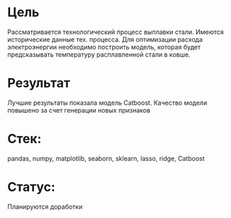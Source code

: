 # Цель
Рассматривается технологический процесс выплавки стали. Имеются исторические данные тех. процесса. Для оптимизации расхода электроэнергии необходимо построить модель, которая будет предсказывать температуру расплавленной стали в ковше.
# Результат
Лучшие результаты показала модель Catboost. Качество модели повышено за счет генерации новых признаков 

# Стек:
pandas, numpy, matplotlib, seaborn, sklearn, lasso, ridge, Catboost

# Статус:
Планируются доработки
